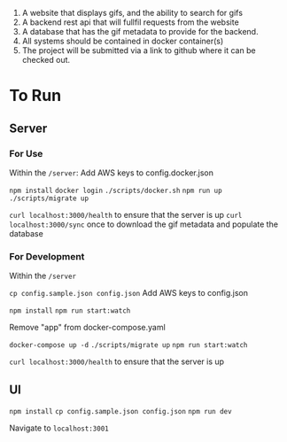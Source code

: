 1.  A website that displays gifs, and the ability to search for gifs
2.  A backend rest api that will fullfil requests from the website
3.  A database that has the gif metadata to provide for the backend.
4.  All systems should be contained in docker container(s)
5.  The project will be submitted via a link to github where it can be checked out.

# To Run

## Server
### For Use
Within the `/server`: 
Add AWS keys to config.docker.json

`npm install`
`docker login`
`./scripts/docker.sh`
`npm run up`
`./scripts/migrate up`

`curl localhost:3000/health` to ensure that the server is up 
`curl localhost:3000/sync` once to download the gif metadata and populate the database


### For Development
Within the `/server`

`cp config.sample.json config.json`
Add AWS keys to config.json

`npm install` 
`npm run start:watch`

Remove "app" from docker-compose.yaml

`docker-compose up -d`
`./scripts/migrate up`
`npm run start:watch`

`curl localhost:3000/health` to ensure that the server is up 

## UI
`npm install`
`cp config.sample.json config.json`
`npm run dev`

Navigate to `localhost:3001` 
